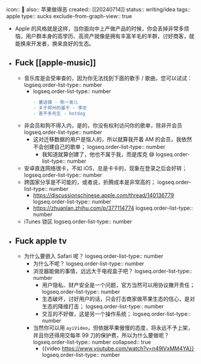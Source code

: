 icon:: 🤮
also:: 苹果做得恶
created:: [[20240714]]
status:: writing/idea
tags:: apple
type:: sucks
exclude-from-graph-view:: true

- Apple 的风格就是这样，当你面向中上产做产品的时候，你会丢掉非常多烦恼，用户群本身的高学历、高资产就像是拥有丰富羊毛的羊群，讨好商客，就能换来开发者，换来良好的生态。
- ## Fuck [[apple-music]]
  - 音乐库是会受审查的，因为你无法找到下面的歌手 / 歌曲，您可以试试：
    logseq.order-list-type:: number
    - logseq.order-list-type:: number
      ```diff
      - 童话镇 - 陈一发儿
      - 关于郑州的基于 - 李志
      - 差不多先生 - hotdog
      ```
  - 非会员和狗不得入内，是的，你没有权利访问你的歌单，除非开会员
    logseq.order-list-type:: number
    - 这对迁移数据的用户是恼人的，所以就算我开着 AM 的会员，我依然不会创建自己的歌单；
      logseq.order-list-type:: number
      - 我知道就算创建了，他也不属于我，而是库克 😅
        logseq.order-list-type:: number
  - 安卓直连网络很卡，不如 iOS，总是卡卡的，现象在登录之后会好转；
    logseq.order-list-type:: number
  - 跨国家分享是不可能的，或者说，折腾成本是非常高的；
    logseq.order-list-type:: number
    - https://discussionschinese.apple.com/thread/140136779
      logseq.order-list-type:: number
    - https://zhuanlan.zhihu.com/p/377114774
      logseq.order-list-type:: number
  - iTunes 锁区
    logseq.order-list-type:: number
- ## Fuck apple tv
  - 为什么要嵌入 Safari 呢？
    logseq.order-list-type:: number
    - 为什么不呢？
      logseq.order-list-type:: number
    - 浏览器能做的事情，远远大于电视盒子吧？
      logseq.order-list-type:: number
      - 用户隐私、财产安全是一个问题，官方当然可以用协议撇开责任；
        logseq.order-list-type:: number
      - 生态破坏，讨好用户的话，只会打击商家做苹果生态的信心，是对生态的降维打击；
        logseq.order-list-type:: number
      - 交互的不好做，这是另一个操作系统；
        logseq.order-list-type:: number
    - 当然你可以用 `ayiVideo`，但依据苹果傲慢的态度，将永远不予上架，并且你还得用交每年 99 刀的保护费，所以为什么要做呢？
      logseq.order-list-type:: number
      collapsed:: true
      - {{video https://www.youtube.com/watch?v=n49lVxMM4YA}}
        logseq.order-list-type:: number